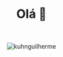 <h1 align=center> Olá 👋 </h1> </br>

<p align="center"> <img 
    src="https://github-readme-stats.vercel.app/api/top-langs?username=kuhnguilherme&show_icons=true&locale=pt-br&bg_color=282a36&text_color=ff79c6&layout=compact"
    alt="kuhnguilherme" 
    bg_color=50fa7b/> </p>
